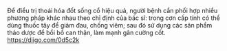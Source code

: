 Để điều trị thoái hóa đốt sống cổ hiệu quả, người bệnh cần phối hợp nhiều phương pháp khác nhau theo chỉ định của bác sĩ: trong cơn cấp tính có thể dùng thuốc tây để giảm đau, chống viêm; sau đó sử dụng các sản phẩm thảo dược để bồi bổ can thận, làm mạnh gân cường cốt. 
https://diigo.com/0d5c2k
